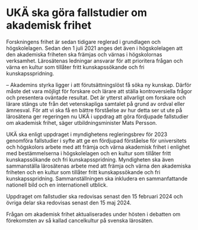 # UKÄ ska göra fallstudier om akademisk frihet

Forskningens frihet är sedan tidigare reglerad i grundlagen och högskolelagen. Sedan den 1 juli 2021 anges det även i högskolelagen att den akademiska friheten ska främjas och värnas i högskolornas verksamhet. Lärosätenas ledningar ansvarar för att prioritera frågan och värna en kultur som tillåter fritt kunskapssökande och fri kunskapsspridning.

– Akademins styrka ligger i att förutsättningslöst få söka ny kunskap. Därför måste det vara möjligt för forskare och lärare att ställa kontroversiella frågor och presentera oväntade resultat. Det är ytterst allvarligt om forskare och lärare stängs ute från det vetenskapliga samtalet på grund av ordval eller ämnesval. För att vi ska få en bättre förståelse av hur detta ser ut ute på lärosätena ger regeringen nu UKÄ i uppdrag att göra fördjupade fallstudier om akademisk frihet, säger utbildningsminister Mats Persson.

UKÄ ska enligt uppdraget i myndighetens regleringsbrev för 2023 genomföra fallstudier i syfte att ge en fördjupad förståelse för universitets och högskolors arbete med att främja och värna akademisk frihet i enlighet med bestämmelserna i högskolelagen och en kultur som tillåter fritt kunskapssökande och fri kunskapsspridning. Myndigheten ska även sammanställa lärosätenas arbete med att främja och värna den akademiska friheten och en kultur som tillåter fritt kunskapssökande och fri kunskapsspridning. Sammanställningen ska inkludera en sammanfattande nationell bild och en internationell utblick.

Uppdraget om fallstudier ska redovisas senast den 15 februari 2024 och övriga delar ska redovisas senast den 15 maj 2024.

Frågan om akademisk frihet aktualiserades under hösten i debatten om förekomsten av så kallad cancelkultur på svenska lärosäten.
